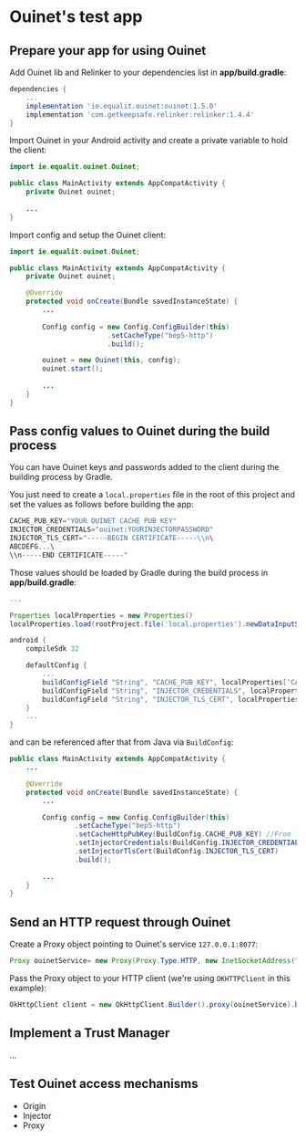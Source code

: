 # Ouinet's test app

## Prepare your app for using Ouinet

Add Ouinet lib and Relinker to your dependencies list in **app/build.gradle**:

```groovy
dependencies {
    ...
    implementation 'ie.equalit.ouinet:ouinet:1.5.0'
    implementation 'com.getkeepsafe.relinker:relinker:1.4.4'
}
```
Import Ouinet in your Android activity and create a private variable to hold the client:

```java
import ie.equalit.ouinet.Ouinet;

public class MainActivity extends AppCompatActivity {
    private Ouinet ouinet;
    
    ...
}
```

Import config and setup the Ouinet client:

```java
import ie.equalit.ouinet.Ouinet;

public class MainActivity extends AppCompatActivity {
    private Ouinet ouinet;

    @Override
    protected void onCreate(Bundle savedInstanceState) {
        ...
        
        Config config = new Config.ConfigBuilder(this)
                        .setCacheType("bep5-http")
                        .build();

        ouinet = new Ouinet(this, config);
        ouinet.start();
        
        ...
    }
}

```

## Pass config values to Ouinet during the build process

You can have Ouinet keys and passwords added to the
client during the building process by Gradle.

You just need to create a `local.properties` file in the root of this project
and set the values as follows before building the app:
```groovy
CACHE_PUB_KEY="YOUR OUINET CACHE PUB KEY"
INJECTOR_CREDENTIALS="ouinet:YOURINJECTORPASSWORD"
INJECTOR_TLS_CERT="-----BEGIN CERTIFICATE-----\\n\
ABCDEFG...\
\\n-----END CERTIFICATE-----"
```

Those values should be loaded by Gradle during the build process in **app/build.gradle**:
```groovy
...

Properties localProperties = new Properties()
localProperties.load(rootProject.file('local.properties').newDataInputStream())

android {
    compileSdk 32

    defaultConfig {
        ...
        buildConfigField "String", "CACHE_PUB_KEY", localProperties['CACHE_PUB_KEY']
        buildConfigField "String", "INJECTOR_CREDENTIALS", localProperties['INJECTOR_CREDENTIALS']
        buildConfigField "String", "INJECTOR_TLS_CERT", localProperties['INJECTOR_TLS_CERT']
    }
    ...
}
```

and can be referenced after that from Java via `BuildConfig`:

```java
public class MainActivity extends AppCompatActivity {
    ...

    @Override
    protected void onCreate(Bundle savedInstanceState) {
        ...

        Config config = new Config.ConfigBuilder(this)
                .setCacheType("bep5-http")
                .setCacheHttpPubKey(BuildConfig.CACHE_PUB_KEY) //From local.properties
                .setInjectorCredentials(BuildConfig.INJECTOR_CREDENTIALS)
                .setInjectorTlsCert(BuildConfig.INJECTOR_TLS_CERT)
                .build();
        
        ...
    }
}
```

## Send an HTTP request through Ouinet

Create a Proxy object pointing to Ouinet's service `127.0.0.1:8077`:
```java
Proxy ouinetService= new Proxy(Proxy.Type.HTTP, new InetSocketAddress("127.0.0.1", 8077));
```

Pass the Proxy object to your HTTP client (we're using `OKHTTPClient` in this example):
```java
OkHttpClient client = new OkHttpClient.Builder().proxy(ouinetService).build();
```

## Implement a Trust Manager
...

## Test Ouinet access mechanisms

* Origin
* Injector
* Proxy